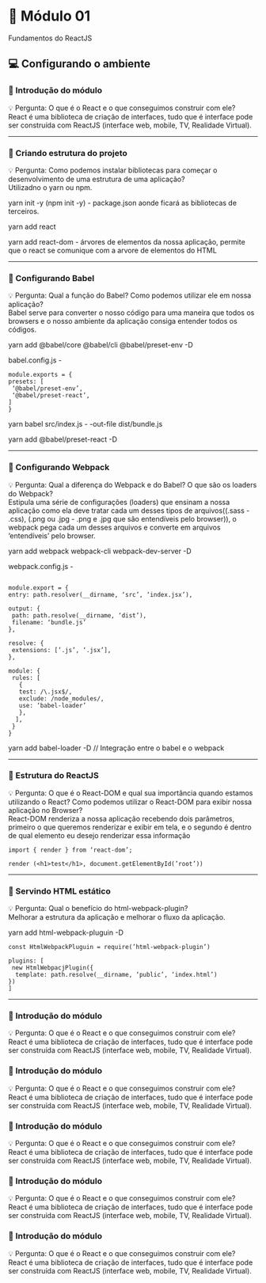 # 📝 Módulo 01
Fundamentos do ReactJS

## 💻 Configurando o ambiente

### :hammer:	Introdução do módulo <br/>
:bulb:	Pergunta: O que é o React e o que conseguimos construir com ele? <br/>
React é uma biblioteca de criação de interfaces, tudo que é interface pode ser construída com ReactJS (interface web, mobile, TV, Realidade Virtual).

-----

### :hammer:	Criando estrutura do projeto <br/>
:bulb:	Pergunta: Como podemos instalar bibliotecas para começar o desenvolvimento de uma estrutura de uma aplicação? <br/>
Utilizadno o yarn ou npm.

yarn init -y (npm init -y) - package.json aonde ficará as bibliotecas de terceiros.

yarn add react

yarn add react-dom - árvores de elementos da nossa aplicação, permite que o react se comunique com a arvore de elementos do HTML

-----

### :hammer:	Configurando Babel <br/>
:bulb:	Pergunta: Qual a função do Babel? Como podemos utilizar ele em nossa aplicação? <br/>
Babel serve para converter o nosso código para uma maneira que todos os browsers e o nosso ambiente da aplicação consiga entender todos os códigos.

yarn add @babel/core @babel/cli @babel/preset-env -D

babel.config.js - 

```
module.exports = {
presets: [
 ‘@babel/preset-env’,
 ‘@babel/preset-react’,
]
}
```

yarn babel src/index.js - -out-file dist/bundle.js

yarn add @babel/preset-react -D

-----

### :hammer:	Configurando Webpack <br/>
:bulb:	Pergunta: Qual a diferença do Webpack e do Babel? O que são os loaders do Webpack? <br/>
Estipula uma série de configurações (loaders) que ensinam a nossa aplicação como ela deve tratar cada um desses tipos de arquivos((.sass - .css), (.png ou .jpg - .png e .jpg que são entendíveis pelo browser)), o webpack pega cada um desses arquivos e converte em arquivos ‘entendíveis’ pelo browser.

yarn add webpack webpack-cli webpack-dev-server -D

webpack.config.js -
```const path = require(’path’) 

module.export = {
entry: path.resolver(__dirname, ‘src’, ‘index.jsx’),

output: {
 path: path.resolve(__dirname, ‘dist’),
 filename: ‘bundle.js’
},

resolve: {
 extensions: [’.js’, ‘.jsx’],
},

module: {
 rules: [
   {
   test: /\.jsx$/,
   exclude: /node_modules/,
   use: ‘babel-loader’
   },
  ],
 }
}
```

yarn add babel-loader -D // Integração entre o babel e o webpack

-----

### :hammer:	Estrutura do ReactJS <br/>
:bulb:	Pergunta: O que é o React-DOM e qual sua importância quando estamos utilizando o React? Como podemos utilizar o React-DOM para exibir nossa aplicação no Browser? <br/>
React-DOM renderiza a nossa aplicação recebendo dois parâmetros, primeiro o que queremos renderizar e exibir em tela, e o segundo é dentro de qual elemento eu desejo renderizar essa informação
```
import { render } from ‘react-dom’;

render (<h1>test</h1>, document.getElementById(’root’))
```
-----

### :hammer:	Servindo HTML estático <br/>
:bulb:	Pergunta: Qual o benefício do html-webpack-plugin? <br/>
Melhorar a estrutura da aplicação e melhorar o fluxo da aplicação.

yarn add html-webpack-pluguin -D
```
const HtmlWebpackPluguin = require(’html-webpack-plugin’)

plugins: [
 new HtmlWebpacjPlugin({
  template: path.resolve(__dirname, ‘public’, ‘index.html’)
})
]
```
-----
### :hammer:	Introdução do módulo <br/>
:bulb:	Pergunta: O que é o React e o que conseguimos construir com ele? <br/>
React é uma biblioteca de criação de interfaces, tudo que é interface pode ser construída com ReactJS (interface web, mobile, TV, Realidade Virtual).

### :hammer:	Introdução do módulo <br/>
:bulb:	Pergunta: O que é o React e o que conseguimos construir com ele? <br/>
React é uma biblioteca de criação de interfaces, tudo que é interface pode ser construída com ReactJS (interface web, mobile, TV, Realidade Virtual).

### :hammer:	Introdução do módulo <br/>
:bulb:	Pergunta: O que é o React e o que conseguimos construir com ele? <br/>
React é uma biblioteca de criação de interfaces, tudo que é interface pode ser construída com ReactJS (interface web, mobile, TV, Realidade Virtual).

### :hammer:	Introdução do módulo <br/>
:bulb:	Pergunta: O que é o React e o que conseguimos construir com ele? <br/>
React é uma biblioteca de criação de interfaces, tudo que é interface pode ser construída com ReactJS (interface web, mobile, TV, Realidade Virtual).

### :hammer:	Introdução do módulo <br/>
:bulb:	Pergunta: O que é o React e o que conseguimos construir com ele? <br/>
React é uma biblioteca de criação de interfaces, tudo que é interface pode ser construída com ReactJS (interface web, mobile, TV, Realidade Virtual).
